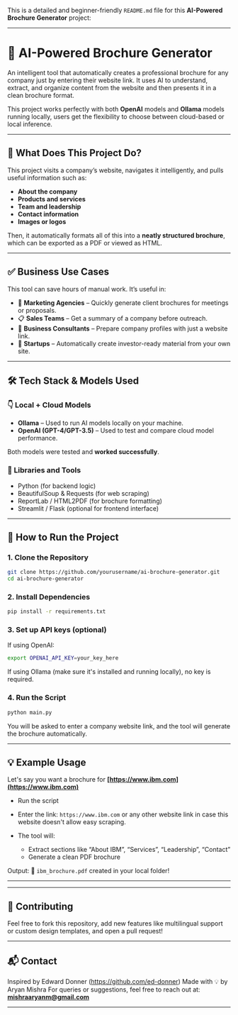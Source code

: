 This is a detailed and beginner-friendly `README.md` file for this **AI-Powered Brochure Generator** project:

---

# 🧠 AI-Powered Brochure Generator

An intelligent tool that automatically creates a professional brochure for any company just by entering their website link. It uses AI to understand, extract, and organize content from the website and then presents it in a clean brochure format.

This project works perfectly with both **OpenAI** models and **Ollama** models running locally, users get the flexibility to choose between cloud-based or local inference.

---

## 🚀 What Does This Project Do?

This project visits a company’s website, navigates it intelligently, and pulls useful information such as:

* **About the company**
* **Products and services**
* **Team and leadership**
* **Contact information**
* **Images or logos**

Then, it automatically formats all of this into a **neatly structured brochure**, which can be exported as a PDF or viewed as HTML.

---

## ✅ Business Use Cases

This tool can save hours of manual work. It’s useful in:

* 📢 **Marketing Agencies** – Quickly generate client brochures for meetings or proposals.
* 📋 **Sales Teams** – Get a summary of a company before outreach.
* 🧾 **Business Consultants** – Prepare company profiles with just a website link.
* 🏢 **Startups** – Automatically create investor-ready material from your own site.

---

## 🛠️ Tech Stack & Models Used

### 👇 Local + Cloud Models

* **Ollama** – Used to run AI models locally on your machine.
* **OpenAI (GPT-4/GPT-3.5)** – Used to test and compare cloud model performance.

Both models were tested and **worked successfully**.

### 🧰 Libraries and Tools

* Python (for backend logic)
* BeautifulSoup & Requests (for web scraping)
* ReportLab / HTML2PDF (for brochure formatting)
* Streamlit / Flask (optional for frontend interface)

---

## 🔧 How to Run the Project

### 1. Clone the Repository

```bash
git clone https://github.com/yourusername/ai-brochure-generator.git
cd ai-brochure-generator
```

### 2. Install Dependencies

```bash
pip install -r requirements.txt
```

### 3. Set up API keys (optional)

If using OpenAI:

```bash
export OPENAI_API_KEY=your_key_here
```

If using Ollama (make sure it's installed and running locally), no key is required.

### 4. Run the Script

```bash
python main.py
```

You will be asked to enter a company website link, and the tool will generate the brochure automatically.

---

## 💡 Example Usage

Let's say you want a brochure for **[https://www.ibm.com](https://www.ibm.com)**

* Run the script
* Enter the link: `https://www.ibm.com` or any other website link in case this website doesn't allow easy scraping.
* The tool will:

  * Extract sections like “About IBM”, “Services”, “Leadership”, “Contact”
  * Generate a clean PDF brochure

Output:
📄 `ibm_brochure.pdf` created in your local folder!

---


---

## 🤝 Contributing

Feel free to fork this repository, add new features like multilingual support or custom design templates, and open a pull request!

---

## 📬 Contact

Inspired by Edward Donner (https://github.com/ed-donner)
Made with 💡 by Aryan Mishra
For queries or suggestions, feel free to reach out at: **[mishraaryanm@gmail.com](mailto:mishraaryanm@gmail.com)**

---



























